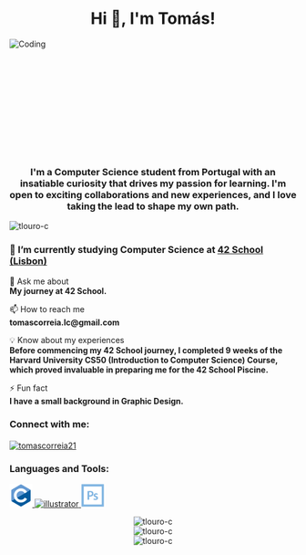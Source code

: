 <div align="center">
  <h1>Hi 👋, I'm Tomás!</h1>
</div>

<div style="width: 200px; height: 200px; overflow: hidden;">
  <img
    align="right"
    alt="Coding"
    width="405"
    src="https://i.pinimg.com/736x/b0/c7/34/b0c734e808dcfa1b3382f341474200a0.jpg"
  />
</div>
<div align="center">
  <h3>I'm a Computer Science student from Portugal with an insatiable curiosity that drives my passion for learning. I'm open to exciting collaborations and new experiences, and I love taking the lead to shape my own path.</h3>
</div>
<div align="left">
  <p> <img src="https://komarev.com/ghpvc/?username=tlouro-c&label=Profile%20views&color=0e75b6&style=flat" alt="tlouro-c" /> </p>
</div>

<div align="left">
  <h3>🌱 I’m currently studying Computer Science at <a href="https://www.42lisboa.com">42 School (Lisbon)</a>
  </h3>
</div>


<div align="left">
  <p>💬 Ask me about <br><strong>My journey at 42 School.</strong></p>
</div>

<div align="left">
  <p>📫 How to reach me <br><strong>tomascorreia.lc@gmail.com</strong></p>
</div>

<div align="left">
  <p>💡 Know about my experiences<br> <strong>Before commencing my 42 School journey, I completed 9 weeks of the Harvard University CS50 (Introduction to Computer Science) Course, which proved invaluable in preparing me for the 42 School Piscine.</strong> </p>
</div>

<div align="left">
  <p>⚡ Fun fact <br> <strong>I have a small background in Graphic Design.</strong></p>
</div>

<div align="left">
  <h3>Connect with me:</h3>
  <p>
    <a href="https://instagram.com/tomascorreia21" target="blank">
      <img align="center" src="https://raw.githubusercontent.com/rahuldkjain/github-profile-readme-generator/master/src/images/icons/Social/instagram.svg" alt="tomascorreia21" height="30" width="40" />
    </a>
  </p>
</div>

<div align="left">
  <h3>Languages and Tools:</h3>
</div>

<div align="left">
  <p>
    <a href="https://www.cprogramming.com/" target="_blank" rel="noreferrer">
      <img src="https://raw.githubusercontent.com/devicons/devicon/master/icons/c/c-original.svg" alt="c" width="40" height="40"/>
    </a>
    <a href="https://www.adobe.com/in/products/illustrator.html" target="_blank" rel="noreferrer">
      <img src="https://www.vectorlogo.zone/logos/adobe_illustrator/adobe_illustrator-icon.svg" alt="illustrator" width="40" height="40"/>
    </a>
    <a href="https://www.photoshop.com/en" target="_blank" rel="noreferrer">
      <img src="https://raw.githubusercontent.com/devicons/devicon/master/icons/photoshop/photoshop-line.svg" alt="photoshop" width="40" height="40"/>
    </a>
  </p>
</div>

<div align="center">
  <img src="https://github-readme-stats.vercel.app/api/top-langs?username=tlouro-c&show_icons=true&locale=en&layout=compact" alt="tlouro-c" />
</div>

<div align="center">
  <img src="https://github-readme-stats.vercel.app/api?username=tlouro-c&show_icons=true&locale=en" alt="tlouro-c" />
</div>

<div align="center">
  <img src="https://github-readme-streak-stats.herokuapp.com/?user=tlouro-c&" alt="tlouro-c" />
</div>

